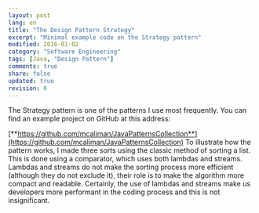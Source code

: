 ```yaml
---
layout: post
lang: en
title: "The Design Pattern Strategy"
excerpt: "Minimal example code on the Strategy pattern"
modified: 2016-01-02
category: "Software Engineering"
tags: [Java, "Design Pattern"]
comments: true
share: false
updated: true
revision: 0
---
```


The Strategy pattern is one of the patterns I use most frequently. 
You can find an example project on GitHub at this address:

[**https://github.com/mcaliman/JavaPatternsCollection**](https://github.com/mcaliman/JavaPatternsCollection)
To illustrate how the pattern works, I made three sorts using the classic method of sorting
a list. This is done using a comparator, which uses both lambdas and streams.
Lambdas and streams do not make the sorting process more efficient (although they do not exclude it), their
role is to make the algorithm more compact and readable.
Certainly, the use of lambdas and streams make us developers more performant in the coding process
and this is not insignificant.
